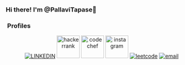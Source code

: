 ### Hi there! I'm @PallaviTapase👋
<h3>  &nbsp;Profiles </h3>

<p align="center">
  <a href="https://www.linkedin.com/in/pallavi-tapase-37b365213?lipi=urn%3Ali%3Apage%3Ad_flagship3_profile_view_base_contact_details%3B0wQcdSHXTM2D3dD3PlTbNg%3D%3D"><img alt="LINKEDIN" src="https://www.vectorlogo.zone/logos/linkedin/linkedin-icon.svg"></a> 
  <a href="https://www.hackerrank.com/profile/pallavitapase"><img height="60" alt="hackerrank" src="https://pathrise-website-guide-wp.s3.us-west-1.amazonaws.com/guides/wp-content/uploads/2019/05/22174532/hackerrank-logo.jpg"></a> 
  <a href="https://www.codechef.com/users/pallavi_56"><img height="60" alt="codechef" src="https://upload.wikimedia.org/wikipedia/en/thumb/7/7b/Codechef%28new%29_logo.svg/1200px-Codechef%28new%29_logo.svg.png"></a> 
  <a href="https://www.instagram.com/pallavi_tapase27/"><img height="60" alt="instagram" src="https://www.vectorlogo.zone/logos/instagram/instagram-icon.svg"></a>
  <a href="https://leetcode.com/pallavi_30/"><img alt="leetcode" src="https://th.bing.com/th/id/OIP.VOQU8CuPG34Gsd1yJCadOQAAAA?rs=1&pid=ImgDetMain"></a>
  <a href="pallavitapase27@gmail.com"><img alt="email" src="https://www.vectorlogo.zone/logos/gmail/gmail-icon.svg"></a>
   
  

</p>

<!--
**PallaviTapase/PallaviTapase** is a ✨ _special_ ✨ repository because its `README.md` (this file) appears on your GitHub profile.

Here are some ideas to get you started:

- 🔭 I’m currently working on ...
- 🌱 I’m currently learning ...
- 👯 I’m looking to collaborate on ...
- 🤔 I’m looking for help with ...
- 💬 Ask me about ...
- 📫 How to reach me: ...
- 😄 Pronouns: ...
- ⚡ Fun fact: ...
-->
